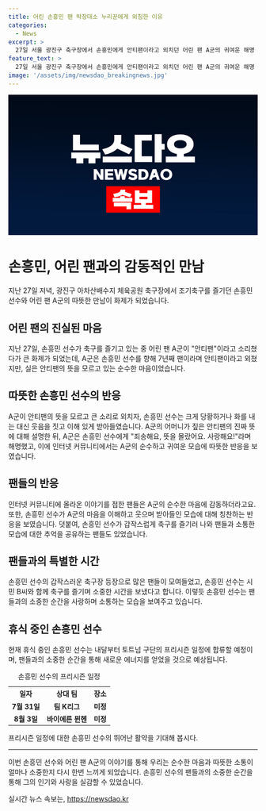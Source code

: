```yaml
---
title: 어린 손흥민 팬 박장대소 누리꾼에게 외침한 이유
categories:
  - News
excerpt: >
  27일 서울 광진구 축구장에서 손흥민에게 안티팬이라고 외치던 어린 팬 A군의 귀여운 해명 영상이 화제다. A군은 실수를 바로 잡으며 손 선수에게 사랑해요라고 말해 인터넷에서 큰 관심을 받았다. 누리꾼들은 A군의 순수한 마음에 감동하며 손흥민의 팬이라는 것을 자랑스러워했다. 또한, 손흥민이 갑작스럽게 축구장에 나와 팬들과 함께 축구를 즐긴 사연도 함께 전해졌다. 손흥민은 내달부터 토트넘의 프리시즌 일정에 합류할 예정이다.
feature_text: >
  27일 서울 광진구 축구장에서 손흥민에게 안티팬이라고 외치던 어린 팬 A군의 귀여운 해명 영상이 화제다. A군은 실수를 바로 잡으며 손 선수에게 사랑해요라고 말해 인터넷에서 큰 관심을 받았다. 누리꾼들은 A군의 순수한 마음에 감동하며 손흥민의 팬이라는 것을 자랑스러워했다. 또한, 손흥민이 갑작스럽게 축구장에 나와 팬들과 함께 축구를 즐긴 사연도 함께 전해졌다. 손흥민은 내달부터 토트넘의 프리시즌 일정에 합류할 예정이다.
image: '/assets/img/newsdao_breakingnews.jpg'
---
```


<p><img src="/assets/img/newsdao_breakingnews.jpg" alt="implanttips 속보" /></p>

<h1 data-ke-size="size26">손흥민, 어린 팬과의 감동적인 만남</h1>

<p data-ke-size="size16">지난 27일 저녁, 광진구 아차산배수지 체육공원 축구장에서 조기축구를 즐기던 손흥민 선수와 어린 팬 A군의 따뜻한 만남이 화제가 되었습니다.</p>

<h2 data-ke-size="size23">어린 팬의 진실된 마음</h2>

<p data-ke-size="size16">지난 27일, 손흥민 선수가 축구를 즐기고 있는 중 어린 팬 A군이 "안티팬"이라고 소리쳤다가 큰 화제가 되었는데, A군은 손흥민 선수를 향해 7년째 팬이라며 안티팬이라고 외쳤지만, 실은 안티팬의 뜻을 모르고 있는 순수한 마음이었습니다.</p>

<h2 data-ke-size="size23">따뜻한 손흥민 선수의 반응</h2>

<p data-ke-size="size16">A군이 안티팬의 뜻을 모르고 큰 소리로 외치자, 손흥민 선수는 크게 당황하거나 화를 내는 대신 웃음을 짓고 이해 있게 받아들였습니다. A군의 어머니가 짚은 안티팬의 진짜 뜻에 대해 설명한 뒤, A군은 손흥민 선수에게 "죄송해요, 뜻을 몰랐어요. 사랑해요!"라며 해명했고, 이에 인터넷 커뮤니티에서는 A군의 순수하고 귀여운 모습에 따뜻한 반응을 보였습니다.</p>

<h2 data-ke-size="size23">팬들의 반응</h2>

<p data-ke-size="size16">인터넷 커뮤니티에 올라온 이야기를 접한 팬들은 A군의 순수한 마음에 감동하더라고요. 또한, 손흥민 선수가 A군의 마음을 이해하고 웃으며 받아들인 모습에 대해 칭찬하는 반응을 보였습니다. 덧붙여, 손흥민 선수가 갑작스럽게 축구를 즐기러 나와 팬들과 소통한 모습에 대한 추억을 공유하는 팬들도 있었습니다.</p>

<h2 data-ke-size="size23">팬들과의 특별한 시간</h2>

<p data-ke-size="size16">손흥민 선수의 갑작스러운 축구장 등장으로 많은 팬들이 모여들었고, 손흥민 선수는 시민 B씨와 함께 축구를 즐기며 소중한 시간을 보냈다고 합니다. 이렇듯 손흥민 선수는 팬들과의 소중한 순간을 사랑하며 소통하는 모습을 보여주고 있습니다.</p>

<h2 data-ke-size="size23">휴식 중인 손흥민 선수</h2>

<p data-ke-size="size16">현재 휴식 중인 손흥민 선수는 내달부터 토트넘 구단의 프리시즌 일정에 합류할 예정이며, 팬들과의 소중한 순간을 통해 새로운 에너지를 얻었을 것으로 예상됩니다.</p>

<table>
    <caption>손흥민 선수의 프리시즌 일정</caption>
    <tr>
        <th>일자</th>
        <th>상대 팀</th>
        <th>장소</th>
    </tr>
    <tr>
        <td style="text-align: center; height: 17px;"><b>7월 31일</b></td>
        <td style="text-align: center; height: 17px;"><b>팀 K리그</b></td>
        <td style="text-align: center; height: 17px;"><b>미정</b></td>
    </tr>
    <tr>
        <td style="text-align: center; height: 17px;"><b>8월 3일</b></td>
        <td style="text-align: center; height: 17px;"><b>바이에른 뮌헨</b></td>
        <td style="text-align: center; height: 17px;"><b>미정</b></td>
    </tr>
</table>

<p data-ke-size="size16">프리시즌 일정에 대한 손흥민 선수의 뛰어난 활약을 기대해 봅시다.</p>

<hr>

<p data-ke-size="size16">이번 손흥민 선수와 어린 팬 A군의 이야기를 통해 우리는 순수한 마음과 따뜻한 소통이 얼마나 소중한지 다시 한번 느끼게 되었습니다. 손흥민 선수의 팬들과의 소중한 순간을 통해 그의 인기와 사랑을 실감할 수 있었습니다.</p>
실시간 뉴스 속보는, <a href="https://newsdao.kr" rel="dofollow">https://newsdao.kr</a>


